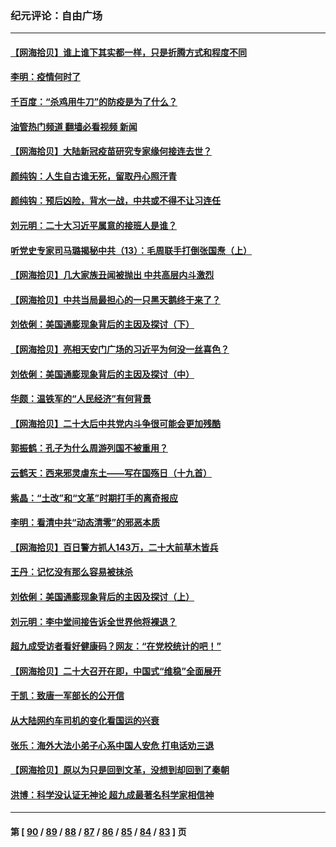 ### 纪元评论：自由广场
---
#### [【网海拾贝】谁上谁下其实都一样，只是折腾方式和程度不同](../../pages/nsc993/n13841688.md?10110330) 
#### [李明：疫情何时了](../../pages/nsc993/n13841552.md?10110330) 
#### [千百度：“杀鸡用牛刀”的防疫是为了什么？](../../pages/nsc993/n13841280.md?10110330) 
#### [油管热门频道 翻墙必看视频 新闻](ok?10110330)
#### [【网海拾贝】大陆新冠疫苗研究专家缘何接连去世？](../../pages/nsc993/n13840897.md?10110330) 
#### [颜纯钩：人生自古谁无死，留取丹心照汗青](../../pages/nsc993/n13840525.md?10110330) 
#### [颜纯钩：预后凶险，背水一战，中共或不得不让习连任](../../pages/nsc993/n13840503.md?10110330) 
#### [刘元明：二十大习近平属意的接班人是谁？](../../pages/nsc993/n13840433.md?10110330) 
#### [听党史专家司马璐揭秘中共（13）：毛周联手打倒张国焘（上）](../../pages/nsc993/n13839929.md?10110330) 
#### [【网海拾贝】几大家族丑闻被抛出 中共高层内斗激烈](../../pages/nsc993/n13839902.md?10110330) 
#### [【网海拾贝】中共当局最担心的一只黑天鹅终于来了？](../../pages/nsc993/n13838947.md?10110330) 
#### [刘依俐：美国通膨现象背后的主因及探讨（下）](../../pages/nsc993/n13839273.md?10110330) 
#### [【网海拾贝】亮相天安门广场的习近平为何没一丝喜色？](../../pages/nsc993/n13838591.md?10110330) 
#### [刘依俐：美国通膨现象背后的主因及探讨（中）](../../pages/nsc993/n13838520.md?10110330) 
#### [华颇：温铁军的“人民经济”有何背景](../../pages/nsc993/n13838276.md?10110330) 
#### [【网海拾贝】二十大后中共党内斗争很可能会更加残酷](../../pages/nsc993/n13837774.md?10110330) 
#### [郭振鹤：孔子为什么周游列国不被重用？](../../pages/nsc993/n13837726.md?10110330) 
#### [云鹤天：西来邪灵虐东土——写在国殇日（十九首）](../../pages/nsc993/n13837707.md?10110330) 
#### [紫晶：“土改”和“文革”时期打手的离奇报应](../../pages/nsc993/n13837632.md?10110330) 
#### [李明：看清中共“动态清零”的邪恶本质](../../pages/nsc993/n13837504.md?10110330) 
#### [【网海拾贝】百日警方抓人143万，二十大前草木皆兵](../../pages/nsc993/n13837138.md?10110330) 
#### [王丹：记忆没有那么容易被抹杀](../../pages/nsc993/n13837054.md?10110330) 
#### [刘依俐：美国通膨现象背后的主因及探讨（上）](../../pages/nsc993/n13836940.md?10110330) 
#### [刘元明：李中堂间接告诉全世界他将裸退？](../../pages/nsc993/n13836840.md?10110330) 
#### [超九成受访者看好健康码？网友：“在党校统计的吧！”](../../pages/nsc993/n13836617.md?10110330) 
#### [【网海拾贝】二十大召开在即，中国式“维稳”全面展开](../../pages/nsc993/n13836321.md?10110330) 
#### [于凯：致唐一军部长的公开信](../../pages/nsc993/n13836331.md?10110330) 
#### [从大陆网约车司机的变化看国运的兴衰](../../pages/nsc993/n13835978.md?10110330) 
#### [张乐：海外大法小弟子心系中国人安危 打电话劝三退](../../pages/nsc993/n13835091.md?10110330) 
#### [【网海拾贝】原以为只是回到文革，没想到却回到了秦朝](../../pages/nsc993/n13835064.md?10110330) 
#### [洪博：科学没认证无神论 超九成最著名科学家相信神](../../pages/nsc993/n13834361.md?10110330) 

---
#### 第 [ [90](./90.md?10110330) / [89](./89.md?10110330) / [88](./88.md?10110330) / [87](./87.md?10110330) / [86](./86.md?10110330) / [85](./85.md?10110330) / [84](./84.md?10110330) / [83](./83.md?10110330) ] 页
